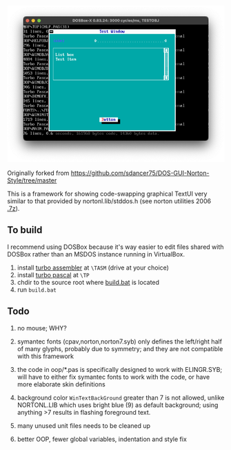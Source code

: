 ![dosbox](images/dosbox.png)

Originally forked from https://github.com/sdancer75/DOS-GUI-Norton-Style/tree/master

This is a framework for showing code-swapping graphical TextUI very similar to that provided by nortonl.lib/stddos.h (see norton utilities 2006 [.7z](https://archive.org/download/SourceCodeCollection/Norton_Utilities_2006_SC.7z)).

## To build

I recommend using DOSBox because it's way easier to edit files shared with DOSBox rather than an MSDOS instance running in VirtualBox.

1. install [turbo assembler](https://github.com/qb40/tasm/) at `\TASM` (drive at your choice)
2. install [turbo pascal](https://archive.org/details/turbopascal7.0) at `\TP`
3. chdir to the source root where [build.bat](build.bat) is located
4. run `build.bat`

## Todo

1. no mouse; WHY?

1. symantec fonts (cpav,norton,norton7.syb) only defines the left/right half of many glyphs, probably due to symmetry; and they are not compatible with this framework

1. the code in oop/*.pas is specifically designed to work with ELINGR.SYB; will have to either fix symantec fonts to work with the code, or have more elaborate skin definitions 

1. background color `WinTextBackGround` greater than 7 is not allowed, unlike NORTONL.LIB which uses bright blue (9) as default background; using anything >7 results in flashing foreground text.

1. many unused unit files needs to be cleaned up

1. better OOP, fewer global variables, indentation and style fix

